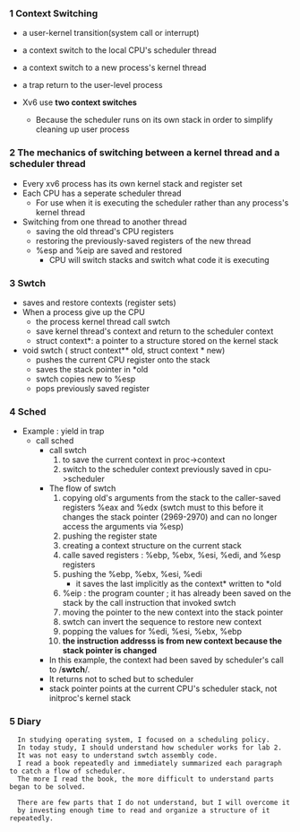 ### 1 Context Switching
+ a user-kernel transition(system call or interrupt)
+ a context switch to the local CPU's scheduler thread
+ a context switch to a new process's kernel thread
+ a trap return to the user-level process

+ Xv6 use **two context switches**
  + Because the scheduler runs on its own stack in order to simplify cleaning up user process

### 2 The mechanics of switching between a kernel thread and a scheduler thread

+ Every xv6 process has its own kernel stack and register set
+ Each CPU has a seperate scheduler thread 
  + For use when it is executing the scheduler rather than any process's kernel thread 
+ Switching from one thread to another thread 
  + saving the old thread's CPU registers
  + restoring the previously-saved registers of the new thread
  + %esp and %eip are saved and restored 
    + CPU will switch stacks and switch what code it is executing

### 3 Swtch
+ saves and restore contexts (register sets)
+ When a process give up the CPU
  + the process kernel thread call swtch
  + save kernel thread's context and return to the scheduler context
  + struct context*: a pointer to a structure stored on the kernel stack
+ void swtch ( struct context\*\* old, struct context \* new) 
  + pushes the current CPU register onto the stack
  + saves the stack pointer in \*old
  + swtch copies new to %esp
  + pops previously saved register


### 4 Sched
+ Example : yield in trap 
  + call sched 
    + call swtch 
    	1) to save the current context in proc->context
        2) switch to the scheduler context previously saved in cpu->scheduler
    + The flow of swtch 
    	1) copying old's arguments from the stack to the caller-saved registers %eax and %edx
        	(swtch must to this before it changes the stack pointer (2969-2970) and can no longer access the arguments via %esp)
        2) pushing the register state
        3) creating a context structure on the current stack
        4) calle saved registers : %ebp, %ebx, %esi, %edi, and %esp registers
        5) pushing the %ebp, %ebx, %esi, %edi 
        	- it saves the last implicitly as the context\* written to \*old
        6) %eip : the program counter ; it has already been saved on the stack by the call instruction that invoked swtch 
        7) moving the pointer to the new context into the stack pointer
        8) swtch can invert the sequence to restore new context 
        9) popping the values for %edi, %esi, %ebx, %ebp
        10) **the instruction addresss is from new context because the stack pointer is changed**
     + In this example, the context had been saved by scheduler's call to /**swtch**/.
     + It returns not to sched but to scheduler
     + stack pointer points at the current CPU's scheduler stack, not initproc's kernel stack


### 5 Diary

      In studying operating system, I focused on a scheduling policy. 
      In today study, I should understand how scheduler works for lab 2.
      It was not easy to understand swtch assembly code. 
      I read a book repeatedly and immediately summarized each paragraph to catch a flow of scheduler.
      The more I read the book, the more difficult to understand parts began to be solved.
      
      There are few parts that I do not understand, but I will overcome it 
      by investing enough time to read and organize a structure of it repeatedly.
      
